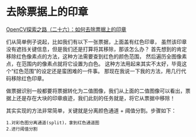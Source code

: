 # 去除票据上的印章
[OpenCV探索之路（二十六）：如何去除票据上的印章](https://www.cnblogs.com/skyfsm/p/7638301.html)

们从简单例子说起，比如我们有以下一张票据，上面盖有红色印章，
虽然该印章没有遮挡关键信息，但是我们还是打算将其移除，那该怎么办？
首先想到的肯定移除红色像素点的方法，这种方法需要查到红色的颜色范围，
然后遍历全图像素点，在范围内的像素点就将它设置为白色。
这种方法用起来其实不太好，毕竟这个“红色范围”的设定还是蛮困难的一件事。
那现在我说一下我的方法，用几行代码移除红色印章。

做票据识别一般都要将票据转化为二值图像，我们从上面的二值图像可以看出，票据上还是存在大块的印章痕迹，我们此刻的任务就是，将它从票据中移除！

其实实现的方法非常简单，关键就是分离颜色通道 + 阈值分割。步骤如下：

    1.对彩色图分离通道(split)，拿到红色通道图
    2.进行阈值分割



